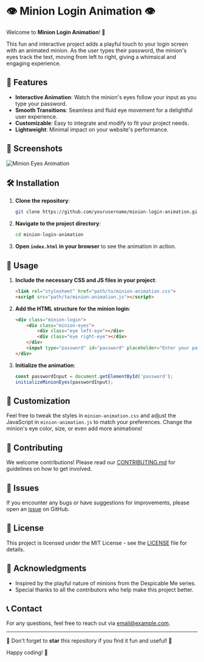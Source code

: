 
# 👁️ Minion Login Animation 👁️

Welcome to **Minion Login Animation**! 🎉

This fun and interactive project adds a playful touch to your login screen with an animated minion. As the user types their password, the minion's eyes track the text, moving from left to right, giving a whimsical and engaging experience. 

## 🚀 Features

- **Interactive Animation**: Watch the minion's eyes follow your input as you type your password.
- **Smooth Transitions**: Seamless and fluid eye movement for a delightful user experience.
- **Customizable**: Easy to integrate and modify to fit your project needs.
- **Lightweight**: Minimal impact on your website's performance.

## 📸 Screenshots

![Minion Eyes Animation](https://example.com/screenshot.gif)

## 🛠️ Installation

1. **Clone the repository**:
   ```bash
   git clone https://github.com/yourusername/minion-login-animation.git
   ```

2. **Navigate to the project directory**:
   ```bash
   cd minion-login-animation
   ```

3. **Open `index.html` in your browser** to see the animation in action.

## 📝 Usage

1. **Include the necessary CSS and JS files in your project**:
   ```html
   <link rel="stylesheet" href="path/to/minion-animation.css">
   <script src="path/to/minion-animation.js"></script>
   ```

2. **Add the HTML structure for the minion login**:
   ```html
   <div class="minion-login">
       <div class="minion-eyes">
           <div class="eye left-eye"></div>
           <div class="eye right-eye"></div>
       </div>
       <input type="password" id="password" placeholder="Enter your password">
   </div>
   ```

3. **Initialize the animation**:
   ```javascript
   const passwordInput = document.getElementById('password');
   initializeMinionEyes(passwordInput);
   ```

## 🎨 Customization

Feel free to tweak the styles in `minion-animation.css` and adjust the JavaScript in `minion-animation.js` to match your preferences. Change the minion's eye color, size, or even add more animations!

## 🤝 Contributing

We welcome contributions! Please read our [CONTRIBUTING.md](CONTRIBUTING.md) for guidelines on how to get involved.

## 🐛 Issues

If you encounter any bugs or have suggestions for improvements, please open an [issue](https://github.com/yourusername/minion-login-animation/issues) on GitHub.

## 📜 License

This project is licensed under the MIT License - see the [LICENSE](LICENSE) file for details.

## 👏 Acknowledgments

- Inspired by the playful nature of minions from the Despicable Me series.
- Special thanks to all the contributors who help make this project better.

## 📞 Contact

For any questions, feel free to reach out via [email@example.com](mailto:email@example.com).

---

🌟 Don't forget to **star** this repository if you find it fun and useful! 🌟

Happy coding! 🚀
